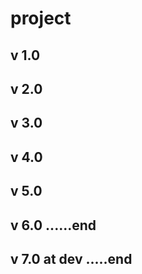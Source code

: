 # project


## v 1.0


## v 2.0


## v 3.0


## v 4.0


## v 5.0


## v 6.0 ......end


## v 7.0 at dev .....end